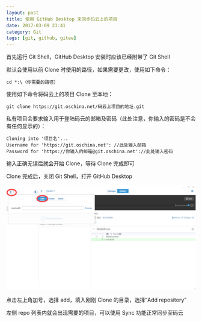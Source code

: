 ```yaml
---
layout: post
title: 使用 GitHub Desktop 来同步码云上的项目
date: 2017-03-09 23:41
category: Git
tags: [git, github, gitee]
---
```


首先运行 Git Shell，GitHub Desktop 安装时应该已经附带了 Git Shell

默认会使用以前 Clone 时使用的路径，如果需要更改，使用如下命令：
```
cd *:\（你需要的路径）
```
使用如下命令将码云上的项目 Clone 至本地：
```
git clone https://git.oschina.net/码云上项目的地址.git
```
私有项目会要求输入用于登陆码云的邮箱及密码（此处注意，你输入的密码是不会有任何显示的）：
```
Cloning into '项目名'...
Username for 'https://git.oschina.net': //此处输入邮箱
Password for 'https://你输入的邮箱@git.oschina.net'://此处输入密码
```
输入正确无误后就会开始 Clone，等待 Clone 完成即可

Clone 完成后，关闭 Git Shell，打开 GitHub Desktop

![](/assets/2017/01.png)

点击左上角加号，选择 add，填入刚刚 Clone 的目录，选择“Add repository”

左侧 repo 列表内就会出现需要的项目，可以使用 Sync 功能正常同步至码云